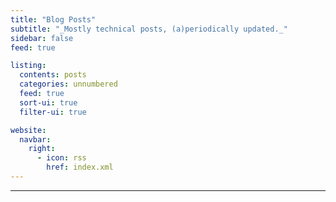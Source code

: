 ```yaml
---
title: "Blog Posts"
subtitle: "_Mostly technical posts, (a)periodically updated._"
sidebar: false
feed: true

listing:
  contents: posts
  categories: unnumbered
  feed: true
  sort-ui: true
  filter-ui: true

website:
  navbar:
    right:
      - icon: rss
        href: index.xml
---
```


---
